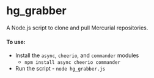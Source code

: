 hg_grabber
==========

A Node.js script to clone and pull Mercurial repositories.

#### To use:
* Install the `async`, `cheerio`, and `commander` modules
  * `npm install async cheerio commander`
* Run the script - `node hg_grabber.js`